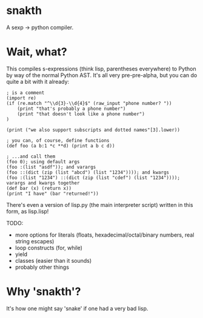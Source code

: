 snakth
======

A sexp -> python compiler.

Wait, what?
=======

This compiles s-expressions (think lisp, parentheses everywhere) to Python by way of the normal Python AST. It's all very pre-pre-alpha, but you can do quite a bit with it already:

```
; is a comment
(import re)
(if (re.match "^\\d{3}-\\d{4}$" (raw_input "phone number? "))
    (print "that's probably a phone number")
    (print "that doesn't look like a phone number")
)

(print ("we also support subscripts and dotted names"[3].lower))

; you can, of course, define functions
(def foo (a b:1 *c **d) (print a b c d))

; ...and call them
(foo 0); using default args
(foo :(list "asdf")); and varargs
(foo ::(dict (zip (list "abcd") (list "1234")))); and kwargs
(foo :(list "1234") ::(dict (zip (list "cdef") (list "1234")))); varargs and kwargs together
(def bar (x) (return x))
(print "I have" (bar "returned!"))
```

There's even a version of lisp.py (the main interpreter script) written in this form, as lisp.lisp!

TODO:
* more options for literals (floats, hexadecimal/octal/binary numbers, real string escapes)
* loop constructs (for, while)
* yield
* classes (easier than it sounds)
* probably other things

Why 'snakth'?
=======

It's how one might say 'snake' if one had a very bad lisp.
